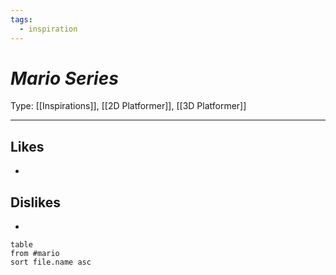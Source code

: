 ```yaml
---
tags:
  - inspiration
---
```

# _Mario Series_

Type: [[Inspirations]], [[2D Platformer]], [[3D Platformer]]

----





## Likes

* 


## Dislikes

* 

```dataview
table
from #mario
sort file.name asc
```